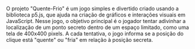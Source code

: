 O projeto "Quente-Frio" é um jogo simples e divertido criado usando a biblioteca p5.js, que ajuda na criação de gráficos e interações visuais em JavaScript. Nesse jogo, o objetivo principal é o jogador tentar adivinhar a localização de um ponto secreto dentro de um espaço limitado, como uma tela de 400x400 pixels. A cada tentativa, o jogo informa se a posição do clique está "quente" ou "fria" em relação à posição secreta.
